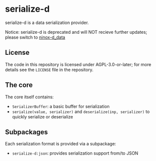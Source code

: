 # serialize-d

serialize-d is a data serialization provider.

Notice: serialize-d is deprecated and will NOT recieve further updates; please switch to [ninox-d_data](https://github.com/Bithero-Agency/ninox.d-data)

## License

The code in this repository is licensed under AGPL-3.0-or-later; for more details see the `LICENSE` file in the repository.

## The core

The core itself contains:
- `SerializerBuffer`: a basic buffer for serialization
- `serialize(value, serializer)` and `deserialize(inp, serializer)` to quickly serialize or deserialize

## Subpackages

Each serialization format is provided via a subpackage:
- `serialize-d:json`: provides serialization support from/to JSON